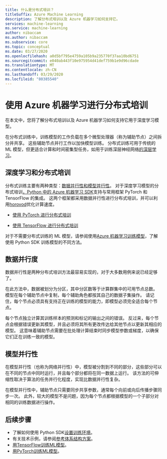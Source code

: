 ```yaml
---
title: 什么是分布式培训？
titleSuffix: Azure Machine Learning
description: 了解分布式培训以及 Azure 机器学习如何支持它。
services: machine-learning
ms.service: machine-learning
author: nibaccam
ms.author: nibaccam
ms.subservice: core
ms.topic: conceptual
ms.date: 03/27/2020
ms.openlocfilehash: a0d5bf795e4759a105b9a235770f37aa10bd6751
ms.sourcegitcommit: e040ab443f10e975954d41def759b1e9d96cdade
ms.translationtype: MT
ms.contentlocale: zh-CN
ms.lasthandoff: 03/29/2020
ms.locfileid: "80385540"
---
```

# <a name="distributed-training-with-azure-machine-learning"></a>使用 Azure 机器学习进行分布式培训

在本文中，您将了解分布式培训以及 Azure 机器学习如何支持它用于深度学习模型。 

在分布式训练中，训练模型的工作负载在多个微型处理器（称为辅助节点）之间拆分并共享。 这些辅助节点并行工作以加快模型训练。 分布式训练可用于传统的 ML 模型，但更适合计算和时间密集型任务，如用于训练深层神经网络[的深层学习](concept-deep-learning-vs-machine-learning.md)。

## <a name="deep-learning-and-distributed-training"></a>深度学习和分布式培训 

分布式训练主要有两种类型：[数据并行性和](#data-parallelism)[模型并行性](#model-parallelism)。 对于深度学习模型的分布式培训[，Python 中的 Azure 机器学习 SDK](https://docs.microsoft.com/python/api/overview/azure/ml/intro?view=azure-ml-py)支持与常用框架 PyTorch 和 TensorFlow 的集成。 这两个框架都采用数据并行性进行分布式培训，并可以利用[horovod](https://horovod.readthedocs.io/en/latest/summary_include.html)优化计算速度。 

* [使用 PyTorch 进行分布式培训](how-to-train-pytorch.md#distributed-training)

* [使用 TensorFlow 进行分布式培训](how-to-train-tensorflow.md#distributed-training)

对于不需要分布式训练的 ML 模型，请参阅使用[Azure 机器学习训练模型](concept-train-machine-learning-model.md#python-sdk)，了解使用 Python SDK 训练模型的不同方法。

## <a name="data-parallelism"></a>数据并行度

数据并行性是两种分布式培训方法最容易实现的，对于大多数用例来说已经足够了。

在此方法中，数据被划分为分区，其中分区数等于计算群集中的可用节点总数。 模型在每个辅助节点中复制，每个辅助角色都按其自己的数据子集操作。 请记住，每个节点必须具有支持正在训练的模型的能力，即模型必须完全适合每个节点。

每个节点独立计算其训练样本的预测和标记的输出之间的错误。 反过来，每个节点会根据错误更新其模型，并且必须将其所有更改传达给其他节点以更新其相应的模型。 这意味着辅助节点需要在批处理计算结束时同步模型参数或梯度，以确保它们正在训练一致的模型。 

## <a name="model-parallelism"></a>模型并行性

在模型并行性（也称为网络并行性）中，模型被分割到不同的部分，这些部分可以在不同的节点中同时运行，并且每个部分都将在同一数据上运行。 该方法的可伸缩性取决于算法的任务并行化程度，实现比数据并行性复杂。 

在模型并行性中，辅助节点只需要同步共享参数，通常每个向前或向后传播步骤同步一次。 此外，较大的模型不是问题，因为每个节点都根据模型的一个子部分对相同的训练数据进行操作。

## <a name="next-steps"></a>后续步骤

* 了解如何使用 Python SDK[设置训练环境](how-to-set-up-training-targets.md)。
* 有关技术示例，请参阅[参考体系结构方案](https://docs.microsoft.com/azure/architecture/reference-architectures/ai/training-deep-learning)。
* [用TensorFlow训练ML模型](how-to-train-tensorflow.md)。
* [用PyTorch训练ML模型](how-to-train-pytorch.md)。 